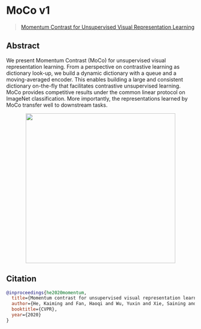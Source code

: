 # MoCo v1

> [Momentum Contrast for Unsupervised Visual Representation Learning](https://arxiv.org/abs/1911.05722)

<!-- [ALGORITHM] -->

## Abstract

We present Momentum Contrast (MoCo) for unsupervised visual representation learning. From a perspective on contrastive learning as dictionary look-up, we build a dynamic dictionary with a queue and a moving-averaged encoder. This enables building a large and consistent dictionary on-the-fly that facilitates contrastive unsupervised learning. MoCo provides competitive results under the common linear protocol on ImageNet classification. More importantly, the representations learned by MoCo transfer well to downstream tasks.

<div align="center">
<img  src="https://user-images.githubusercontent.com/36138628/149719892-1b6928e1-37cb-4cee-b053-ff12e1aa43c0.png" width="400" />
</div>

## Citation

```bibtex
@inproceedings{he2020momentum,
  title={Momentum contrast for unsupervised visual representation learning},
  author={He, Kaiming and Fan, Haoqi and Wu, Yuxin and Xie, Saining and Girshick, Ross},
  booktitle={CVPR},
  year={2020}
}
```
